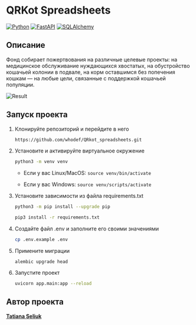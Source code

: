 # QRKot Spreadsheets

[![Python](https://img.shields.io/badge/-Python3-464646?style=flat&logo=Python&logoColor=ffffff&color=informational)](https://www.python.org/)
[![FastAPI](https://img.shields.io/badge/-FastAPI-464646?style=flat&logo=FastAPI&logoColor=ffffff&color=informational)](https://flask.palletsprojects.com/en/2.3.x/)
[![SQLAlchemy](https://img.shields.io/badge/-SQLAlchemy-464646?style=flat&logo=SQLAlchemy&logoColor=ffffff&color=informational)](https://www.sqlalchemy.org/)

## Описание

Фонд собирает пожертвования на различные целевые проекты: на медицинское обслуживание нуждающихся хвостатых, на обустройство кошачьей колонии в подвале, на корм оставшимся без попечения кошкам — на любые цели, связанные с поддержкой кошачьей популяции.

![Result](https://github.com/whodef/QRkot_spreadsheets/assets/7266512/dcced4c4-6c7e-4dd1-9274-98c34c17b4f7)

## Запуск проекта

1. Клонируйте репозиторий и перейдите в него
    ```bash
   https://github.com/whodef/QRkot_spreadsheets.git
   ```
2. Установите и активируйте виртуальное окружение
    ```bash
   python3 -m venv venv
   ```
   
   * Если у вас Linux/MacOS: `source venv/bin/activate`
   
   * Если у вас Windows: `source venv/scripts/activate`


3. Установите зависимости из файла requirements.txt
    ```bash
    python3 -m pip install --upgrade pip
    ```
    ```bash
    pip3 install -r requirements.txt
    ```
   
4. Создайте файл .env и заполните его своими значениями

   ```bash
   cp .env.example .env
   ```
   
5. Примените миграции
   ```angular2html
   alembic upgrade head
   ```
   
6. Запустите проект
   ```bash
   uvicorn app.main:app --reload
   ```

## Автор проекта

**[Tatiana Seliuk](https://github.com/whodef)**
